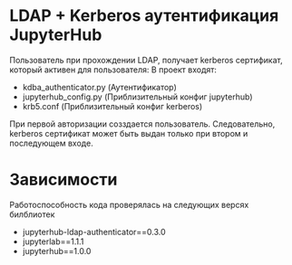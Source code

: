 # LDAP + Kerberos аутентификация JupyterHub
Пользователь при прохождении LDAP, получает kerberos сертификат, который активен для пользователя:
В проект входят:
- kdba_authenticator.py (Аутентификатор)
- jupyterhub_config.py  (Приблизительный конфиг jupyterhub)
- krb5.conf (Приблизительный конфиг kerberos)

При первой авторизации созздается пользователь. Следовательно, kerberos сертификат может быть выдан только при втором и последующем входе.
# Зависимости
Работоспособность кода проверялась на следующих версях билблиотек
- jupyterhub-ldap-authenticator==0.3.0
- jupyterlab==1.1.1
- jupyterhub==1.0.0
